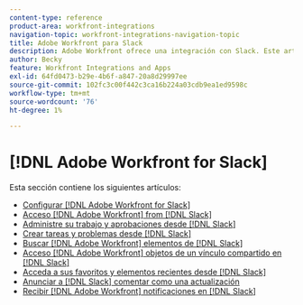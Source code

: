 ```yaml
---
content-type: reference
product-area: workfront-integrations
navigation-topic: workfront-integrations-navigation-topic
title: Adobe Workfront para Slack
description: Adobe Workfront ofrece una integración con Slack. Este artículo se vincula a instrucciones sobre casos de uso comunes para este escenario, así como a instrucciones para la configuración.
author: Becky
feature: Workfront Integrations and Apps
exl-id: 64fd0473-b29e-4b6f-a847-20a8d29997ee
source-git-commit: 102fc3c00f442c3ca16b224a03cdb9ea1ed9598c
workflow-type: tm+mt
source-wordcount: '76'
ht-degree: 1%

---
```


# [!DNL Adobe Workfront for Slack]

Esta sección contiene los siguientes artículos:

* [Configurar [!DNL Adobe Workfront for Slack]](../../workfront-integrations-and-apps/using-workfront-with-slack/configure-workfront-for-slack.md)
* [Acceso [!DNL Adobe Workfront] from [!DNL Slack]](../../workfront-integrations-and-apps/using-workfront-with-slack/access-workfront-from-slack.md)
* [Administre su trabajo y aprobaciones desde [!DNL Slack]](../../workfront-integrations-and-apps/using-workfront-with-slack/manage-your-work-and-approvals-from-slack.md)
* [Crear tareas y problemas desde [!DNL Slack]](../../workfront-integrations-and-apps/using-workfront-with-slack/create-tasks-and-issues-from-slack.md)
* [Buscar [!DNL Adobe Workfront] elementos de [!DNL Slack]](../../workfront-integrations-and-apps/using-workfront-with-slack/search-for-wf-items-from-slack.md)
* [Acceso [!DNL Adobe Workfront] objetos de un vínculo compartido en [!DNL Slack]](../../workfront-integrations-and-apps/using-workfront-with-slack/access-wf-objects-from-shared-linked-in-slack.md)
* [Acceda a sus favoritos y elementos recientes desde [!DNL Slack]](../../workfront-integrations-and-apps/using-workfront-with-slack/access-favorites-and-recent-items-from-slack.md)
* [Anunciar a [!DNL Slack] comentar como una actualización](../../workfront-integrations-and-apps/using-workfront-with-slack/post-a-slack-comment-as-an-update.md)
* [Recibir [!DNL Adobe Workfront] notificaciones en [!DNL Slack]](../../workfront-integrations-and-apps/using-workfront-with-slack/receive-workfront-notifications-in-slack.md)
